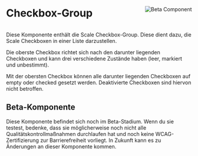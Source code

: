 <div style="display: inline-flex; align-items: center; justify-content: space-between; width: 100%;">
    <h1>Checkbox-Group</h1>
    <img src="assets/beta.png" alt="Beta Component" />
</div>

Diese Komponente enthält die Scale Checkbox-Group. Diese dient dazu, die Scale Checkboxen in einer Liste darzustellen.

Die oberste Checkbox richtet sich nach den darunter liegenden Checkboxen und kann drei verschiedene Zustände haben (leer, markiert und unbestimmt).

Mit der obersten Checkbox können alle darunter liegenden Checkboxen auf empty oder checked gesetzt werden. Deaktivierte Checkboxen sind hiervon nicht betroffen.

## Beta-Komponente

Diese Komponente befindet sich noch im Beta-Stadium. Wenn du sie testest, bedenke, dass sie möglicherweise noch nicht alle Qualitätskontrollmaßnahmen durchlaufen hat und noch keine WCAG-Zertifizierung zur Barrierefreiheit vorliegt. In Zukunft kann es zu Änderungen an dieser Komponente kommen.
